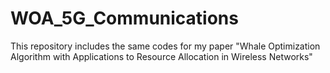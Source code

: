 # WOA_5G_Communications
This repository includes the same codes for my paper "Whale Optimization Algorithm with Applications to Resource Allocation in Wireless Networks"
